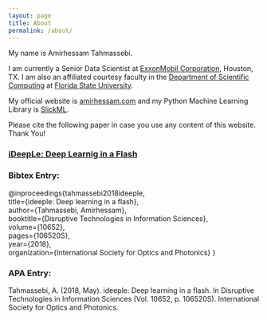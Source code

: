 ```yaml
---
layout: page
title: About
permalink: /about/
---
```


My name is Amirhessam Tahmassebi.

I am currently a Senior Data Scientist at [ExxonMobil Corporation](https://corporate.exxonmobil.com/en/Locations/United-States/Houston-Campus), Houston, TX. 
I am also an affiliated courtesy faculty in the [Department of Scientific Computing](https://sc.fsu.edu) at [Florida State University](https://fsu.edu). 

My official website is [amirhessam.com](https://www.amirhessam.com) and my Python Machine Learning Library is [SlickML](https://github.com/slickml/slick-ml).



Please cite the following paper in case you use any content of this website. Thank You!

### [iDeepLe: Deep Learnig in a Flash](https://doi.org/10.1117/12.2304418)

### Bibtex Entry:


@inproceedings{tahmassebi2018ideeple, <br/>
  title={ideeple: Deep learning in a flash},<br/>
  author={Tahmassebi, Amirhessam},<br/>
  booktitle={Disruptive Technologies in Information Sciences},<br/>
  volume={10652},<br/>
  pages={106520S},<br/>
  year={2018},<br/>
  organization={International Society for Optics and Photonics}
}


### APA Entry:

Tahmassebi, A. (2018, May). ideeple: Deep learning in a flash. In Disruptive Technologies in Information Sciences (Vol. 10652, p. 106520S). International Society for Optics and Photonics.
 




